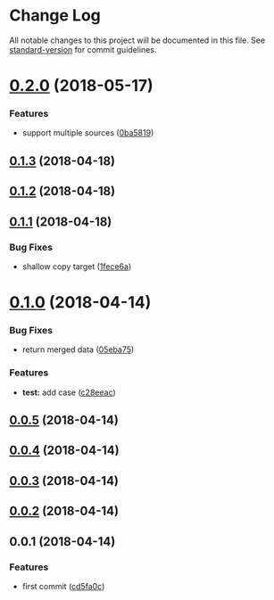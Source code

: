 # Change Log

All notable changes to this project will be documented in this file. See [standard-version](https://github.com/conventional-changelog/standard-version) for commit guidelines.

<a name="0.2.0"></a>
# [0.2.0](https://github.com/fjc0k/vue-merge-data/compare/v0.1.3...v0.2.0) (2018-05-17)


### Features

* support multiple sources ([0ba5819](https://github.com/fjc0k/vue-merge-data/commit/0ba5819))



<a name="0.1.3"></a>
## [0.1.3](https://github.com/fjc0k/vue-merge-data/compare/v0.1.2...v0.1.3) (2018-04-18)



<a name="0.1.2"></a>
## [0.1.2](https://github.com/fjc0k/vue-merge-data/compare/v0.1.1...v0.1.2) (2018-04-18)



<a name="0.1.1"></a>
## [0.1.1](https://github.com/fjc0k/vue-merge-data/compare/v0.1.0...v0.1.1) (2018-04-18)


### Bug Fixes

* shallow copy target ([1fece6a](https://github.com/fjc0k/vue-merge-data/commit/1fece6a))



<a name="0.1.0"></a>
# [0.1.0](https://github.com/fjc0k/vue-merge-data/compare/v0.0.5...v0.1.0) (2018-04-14)


### Bug Fixes

* return merged data ([05eba75](https://github.com/fjc0k/vue-merge-data/commit/05eba75))


### Features

* **test:** add case ([c28eeac](https://github.com/fjc0k/vue-merge-data/commit/c28eeac))



<a name="0.0.5"></a>
## [0.0.5](https://github.com/fjc0k/vue-merge-data/compare/v0.0.4...v0.0.5) (2018-04-14)



<a name="0.0.4"></a>
## [0.0.4](https://github.com/fjc0k/vue-merge-data/compare/v0.0.3...v0.0.4) (2018-04-14)



<a name="0.0.3"></a>
## [0.0.3](https://github.com/fjc0k/vue-merge-data/compare/v0.0.2...v0.0.3) (2018-04-14)



<a name="0.0.2"></a>
## [0.0.2](https://github.com/fjc0k/vue-merge-data/compare/v0.0.1...v0.0.2) (2018-04-14)



<a name="0.0.1"></a>
## 0.0.1 (2018-04-14)


### Features

* first commit ([cd5fa0c](https://github.com/fjc0k/vue-merge-data/commit/cd5fa0c))
